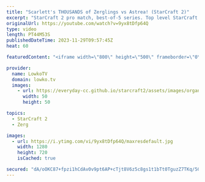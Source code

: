 ```yaml
---
title: "Scarlett's THOUSANDS of Zerglings vs Astrea! (StarCraft 2)"
excerpt: "StarCraft 2 pro match, best-of-5 series. Top level StarCraft 2 from the American region. Scarlett (Zerg) takes on Astrea (Protoss), the best Canadian and American pro gamers. This match is the upper bracket semi finals of the ESL Masters Winter AM regionals.   Support my work: https://patreon.com/lowkotv"
originalUrl: https://youtube.com/watch?v=9yx8tDfp64Q
type: video
length: PT44M53S
publishedDateTime: 2023-11-29T09:57:45Z
heat: 60

featuredContent: "<iframe width=\"800\" height=\"500\" frameborder=\"0\" src=\"https://www.youtube.com/embed/9yx8tDfp64Q\" allow=\"accelerometer; autoplay; encrypted-media; gyroscope; picture-in-picture\" allowfullscreen></iframe>"

provider:
  name: LowkoTV
  domain: lowko.tv
  images:
    - url: https://everyday-cc.github.io/starcraft2/assets/images/organizations/lowko.tv-50x50.jpg
      width: 50
      height: 50

topics:
  - StarCraft 2
  - Zerg

images:
  - url: https://i.ytimg.com/vi/9yx8tDfp64Q/maxresdefault.jpg
    width: 1280
    height: 720
    isCached: true

secured: "dA/oOKC87+fpzi1hCdAv0v9pt6AP+cTjt8V6z5c8gs1t1bTt0TguzZ7TKq/5Gw4N89H7fuwikg33lIc5Psx62dBw63j17MPEyFxzdWRVNIFI0znPjxUBal9jaVpT1Nhp/X4x9JK06Hx/nUE0PK6wdZGMnps9yNpiKrAZra8fxogttyVLtMa0ojwo4G1J1VdjbbWWiEYRXOcbWS40w/3z5byuXNnQrf3n+fDsJ/wYY4GPSkYtvRMfaOhMpOJTgSnwhcYCp7J2O4GlZ3DqqSeHWsojDy0cMoBrMbzF0jfNiluBLp2ETFAku16HHJeXgRlO/nyyt7nKGcfCEkkc45D1BVyooqdsFZJz93h7oMekWA2H+wEI48OC02XIVsBNtXY52f9Xttudn5j0BKgpOEXZYe6im1nylTCTtEI7srqeb0o=;U5IWZIrOKQUBffepa8xgKQ=="
---
```


